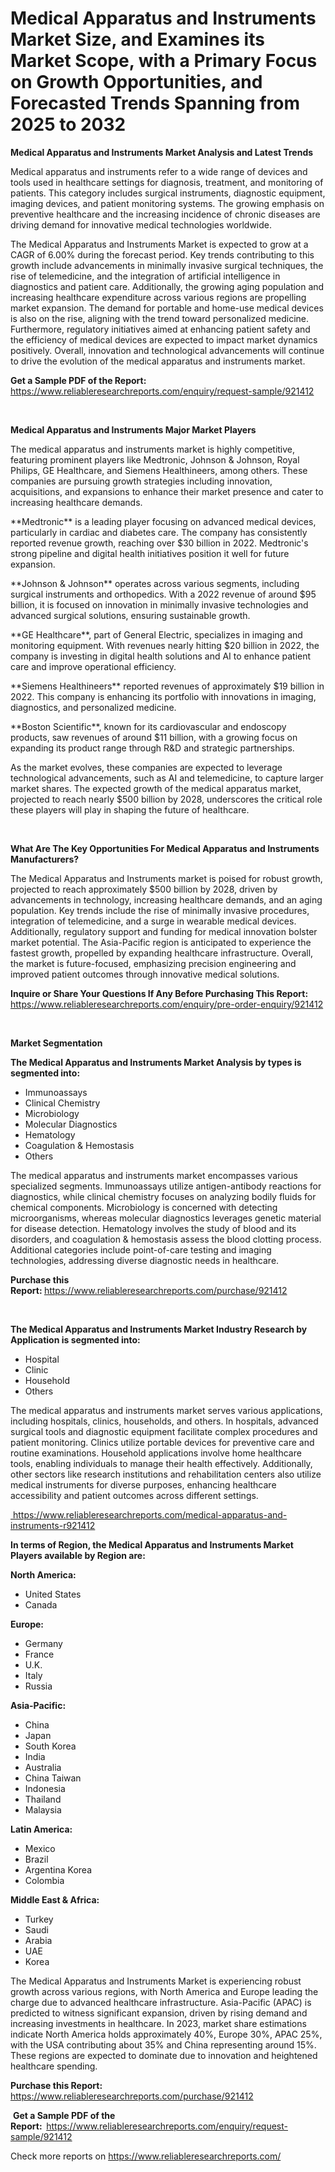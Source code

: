 <p><h1>Medical Apparatus and Instruments Market Size, and Examines its Market Scope, with a Primary Focus on Growth Opportunities, and Forecasted Trends Spanning from 2025 to 2032</h1></p><p><strong>Medical Apparatus and Instruments Market Analysis and Latest Trends</strong></p>
<p><p>Medical apparatus and instruments refer to a wide range of devices and tools used in healthcare settings for diagnosis, treatment, and monitoring of patients. This category includes surgical instruments, diagnostic equipment, imaging devices, and patient monitoring systems. The growing emphasis on preventive healthcare and the increasing incidence of chronic diseases are driving demand for innovative medical technologies worldwide.</p><p>The Medical Apparatus and Instruments Market is expected to grow at a CAGR of 6.00% during the forecast period. Key trends contributing to this growth include advancements in minimally invasive surgical techniques, the rise of telemedicine, and the integration of artificial intelligence in diagnostics and patient care. Additionally, the growing aging population and increasing healthcare expenditure across various regions are propelling market expansion. The demand for portable and home-use medical devices is also on the rise, aligning with the trend toward personalized medicine. Furthermore, regulatory initiatives aimed at enhancing patient safety and the efficiency of medical devices are expected to impact market dynamics positively. Overall, innovation and technological advancements will continue to drive the evolution of the medical apparatus and instruments market.</p></p>
<p><strong>Get a Sample PDF of the Report:&nbsp;</strong> <a href="https://www.reliableresearchreports.com/enquiry/request-sample/921412?utm_campaign=9&utm_medium=2&utm_source=Github&utm_content=ia&utm_term=03032025&utm_id=medical-apparatus-and-instruments">https://www.reliableresearchreports.com/enquiry/request-sample/921412</a></p>
<p>&nbsp;</p>
<p><strong>Medical Apparatus and Instruments Major Market Players</strong></p>
<p><p>The medical apparatus and instruments market is highly competitive, featuring prominent players like Medtronic, Johnson & Johnson, Royal Philips, GE Healthcare, and Siemens Healthineers, among others. These companies are pursuing growth strategies including innovation, acquisitions, and expansions to enhance their market presence and cater to increasing healthcare demands.</p><p>**Medtronic** is a leading player focusing on advanced medical devices, particularly in cardiac and diabetes care. The company has consistently reported revenue growth, reaching over $30 billion in 2022. Medtronic's strong pipeline and digital health initiatives position it well for future expansion.</p><p>**Johnson & Johnson** operates across various segments, including surgical instruments and orthopedics. With a 2022 revenue of around $95 billion, it is focused on innovation in minimally invasive technologies and advanced surgical solutions, ensuring sustainable growth.</p><p>**GE Healthcare**, part of General Electric, specializes in imaging and monitoring equipment. With revenues nearly hitting $20 billion in 2022, the company is investing in digital health solutions and AI to enhance patient care and improve operational efficiency.</p><p>**Siemens Healthineers** reported revenues of approximately $19 billion in 2022. This company is enhancing its portfolio with innovations in imaging, diagnostics, and personalized medicine.</p><p>**Boston Scientific**, known for its cardiovascular and endoscopy products, saw revenues of around $11 billion, with a growing focus on expanding its product range through R&D and strategic partnerships.</p><p>As the market evolves, these companies are expected to leverage technological advancements, such as AI and telemedicine, to capture larger market shares. The expected growth of the medical apparatus market, projected to reach nearly $500 billion by 2028, underscores the critical role these players will play in shaping the future of healthcare.</p></p>
<p>&nbsp;</p>
<p><strong>What Are The Key Opportunities For Medical Apparatus and Instruments Manufacturers?</strong></p>
<p><p>The Medical Apparatus and Instruments market is poised for robust growth, projected to reach approximately $500 billion by 2028, driven by advancements in technology, increasing healthcare demands, and an aging population. Key trends include the rise of minimally invasive procedures, integration of telemedicine, and a surge in wearable medical devices. Additionally, regulatory support and funding for medical innovation bolster market potential. The Asia-Pacific region is anticipated to experience the fastest growth, propelled by expanding healthcare infrastructure. Overall, the market is future-focused, emphasizing precision engineering and improved patient outcomes through innovative medical solutions.</p></p>
<p><strong>Inquire or Share Your Questions If Any Before Purchasing This Report:</strong> <a href="https://www.reliableresearchreports.com/enquiry/pre-order-enquiry/921412?utm_campaign=9&utm_medium=2&utm_source=Github&utm_content=ia&utm_term=03032025&utm_id=medical-apparatus-and-instruments">https://www.reliableresearchreports.com/enquiry/pre-order-enquiry/921412</a></p>
<p>&nbsp;</p>
<p><strong>Market Segmentation</strong></p>
<p><strong>The Medical Apparatus and Instruments Market Analysis by types is segmented into:</strong></p>
<p><ul><li>Immunoassays</li><li>Clinical Chemistry</li><li>Microbiology</li><li>Molecular Diagnostics</li><li>Hematology</li><li>Coagulation & Hemostasis</li><li>Others</li></ul></p>
<p><p>The medical apparatus and instruments market encompasses various specialized segments. Immunoassays utilize antigen-antibody reactions for diagnostics, while clinical chemistry focuses on analyzing bodily fluids for chemical components. Microbiology is concerned with detecting microorganisms, whereas molecular diagnostics leverages genetic material for disease detection. Hematology involves the study of blood and its disorders, and coagulation & hemostasis assess the blood clotting process. Additional categories include point-of-care testing and imaging technologies, addressing diverse diagnostic needs in healthcare.</p></p>
<p><strong>Purchase this Report:&nbsp;</strong><a href="https://www.reliableresearchreports.com/purchase/921412?utm_campaign=9&utm_medium=2&utm_source=Github&utm_content=ia&utm_term=03032025&utm_id=medical-apparatus-and-instruments">https://www.reliableresearchreports.com/purchase/921412</a></p>
<p>&nbsp;</p>
<p><strong>The Medical Apparatus and Instruments Market Industry Research by Application is segmented into:</strong></p>
<p><ul><li>Hospital</li><li>Clinic</li><li>Household</li><li>Others</li></ul></p>
<p><p>The medical apparatus and instruments market serves various applications, including hospitals, clinics, households, and others. In hospitals, advanced surgical tools and diagnostic equipment facilitate complex procedures and patient monitoring. Clinics utilize portable devices for preventive care and routine examinations. Household applications involve home healthcare tools, enabling individuals to manage their health effectively. Additionally, other sectors like research institutions and rehabilitation centers also utilize medical instruments for diverse purposes, enhancing healthcare accessibility and patient outcomes across different settings.</p></p>
<p><a href="https://www.reliableresearchreports.com/medical-apparatus-and-instruments-r921412?utm_campaign=9&utm_medium=2&utm_source=Github&utm_content=ia&utm_term=03032025&utm_id=medical-apparatus-and-instruments">&nbsp;https://www.reliableresearchreports.com/medical-apparatus-and-instruments-r921412</a></p>
<p><strong>In terms of Region, the Medical Apparatus and Instruments Market Players available by Region are:</strong></p>
<p>
    <p> <strong> North America: </strong>
        <ul>
            <li>United States</li>
            <li>Canada</li>
        </ul>
        </p> 
    <p> <strong> Europe: </strong>
        <ul>
            <li>Germany</li>
            <li>France</li>
            <li>U.K.</li>
            <li>Italy</li>
            <li>Russia</li>
        </ul>
        </p> 
    <p> <strong> Asia-Pacific: </strong>
        <ul>
            <li>China</li>
            <li>Japan</li>
            <li>South Korea</li>
            <li>India</li>
            <li>Australia</li>
            <li>China Taiwan</li>
            <li>Indonesia</li>
            <li>Thailand</li>
            <li>Malaysia</li>
        </ul>
        </p> 
    <p> <strong> Latin America: </strong>
        <ul>
            <li>Mexico</li>
            <li>Brazil</li>
            <li>Argentina Korea</li>
            <li>Colombia</li>
        </ul>
        </p> 
    <p> <strong> Middle East & Africa: </strong>
        <ul>
            <li>Turkey</li>
            <li>Saudi</li>
            <li>Arabia</li>
            <li>UAE</li>
            <li>Korea</li>
        </ul>
    </p>
    </p>
<p><p>The Medical Apparatus and Instruments Market is experiencing robust growth across various regions, with North America and Europe leading the charge due to advanced healthcare infrastructure. Asia-Pacific (APAC) is predicted to witness significant expansion, driven by rising demand and increasing investments in healthcare. In 2023, market share estimations indicate North America holds approximately 40%, Europe 30%, APAC 25%, with the USA contributing about 35% and China representing around 15%. These regions are expected to dominate due to innovation and heightened healthcare spending.</p></p>
<p><strong>Purchase this Report: </strong><a href="https://www.reliableresearchreports.com/purchase/921412?utm_campaign=9&utm_medium=2&utm_source=Github&utm_content=ia&utm_term=03032025&utm_id=medical-apparatus-and-instruments">https://www.reliableresearchreports.com/purchase/921412</a></p>
<p>&nbsp;<strong>Get a Sample PDF of the Report:&nbsp;&nbsp;</strong><a href="https://www.reliableresearchreports.com/enquiry/request-sample/921412?utm_campaign=9&utm_medium=2&utm_source=Github&utm_content=ia&utm_term=03032025&utm_id=medical-apparatus-and-instruments">https://www.reliableresearchreports.com/enquiry/request-sample/921412</a></p>
<p><strong></strong></p>
<p>Check more reports on <a href="https://www.reliableresearchreports.com/?utm_campaign=9&utm_medium=2&utm_source=Github&utm_content=ia&utm_term=03032025&utm_id=medical-apparatus-and-instruments">https://www.reliableresearchreports.com/</a></p>